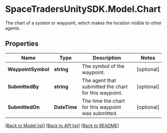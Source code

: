 # SpaceTradersUnitySDK.Model.Chart
The chart of a system or waypoint, which makes the location visible to other agents.

## Properties

Name | Type | Description | Notes
------------ | ------------- | ------------- | -------------
**WaypointSymbol** | **string** | The symbol of the waypoint. | [optional] 
**SubmittedBy** | **string** | The agent that submitted the chart for this waypoint. | [optional] 
**SubmittedOn** | **DateTime** | The time the chart for this waypoint was submitted. | [optional] 

[[Back to Model list]](../README.md#documentation-for-models) [[Back to API list]](../README.md#documentation-for-api-endpoints) [[Back to README]](../README.md)

